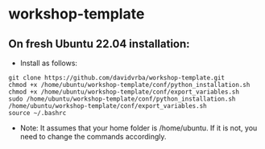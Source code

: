 # workshop-template

## On fresh Ubuntu 22.04 installation:
* Install as follows:
```
git clone https://github.com/davidvrba/workshop-template.git
chmod +x /home/ubuntu/workshop-template/conf/python_installation.sh
chmod +x /home/ubuntu/workshop-template/conf/export_variables.sh
sudo /home/ubuntu/workshop-template/conf/python_installation.sh
/home/ubuntu/workshop-template/conf/export_variables.sh
source ~/.bashrc
```
* Note: It assumes that your home folder is /home/ubuntu. If it is not, you need to change the commands accordingly.